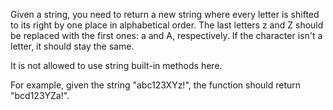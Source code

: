 Given a string, you need to return a new string where every letter is shifted to its right by one place in alphabetical order. The last letters z and Z should be replaced with the first ones: a and A, respectively. If the character isn't a letter, it should stay the same.

It is not allowed to use string built-in methods here.

For example, given the string "abc123XYz!", the function should return "bcd123YZa!".